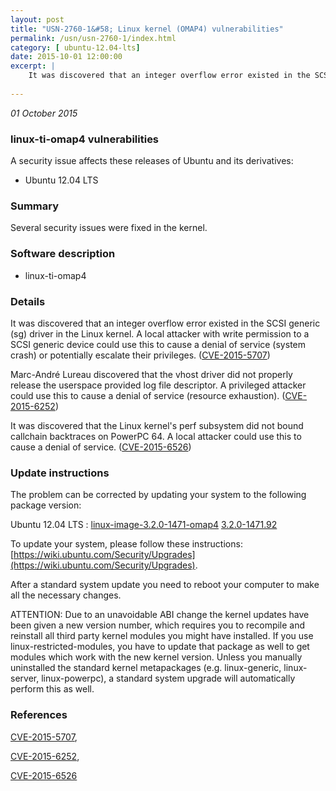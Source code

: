 ```yaml
---
layout: post
title: "USN-2760-1&#58; Linux kernel (OMAP4) vulnerabilities"
permalink: /usn/usn-2760-1/index.html
category: [ ubuntu-12.04-lts]
date: 2015-10-01 12:00:00
excerpt: |
    It was discovered that an integer overflow error existed in the SCSI generic (sg) driver in the Linux kernel. A local attacker with write permission to a SCSI generic device could use this to cause a denial of service (system crash) or potentially escalate their privileges. ([CVE-2015-5707](http://people.ubuntu.com/~ubuntu-security/cve/CVE-2015-5707))
    
--- 
```

 
 

*01 October 2015*

### linux-ti-omap4 vulnerabilities

A security issue affects these releases of Ubuntu and its derivatives:

* Ubuntu 12.04 LTS

### Summary

Several security issues were fixed in the kernel. 

### Software description

* linux-ti-omap4 

### Details

It was discovered that an integer overflow error existed in the SCSI generic (sg) driver in the Linux kernel. A local attacker with write permission to a SCSI generic device could use this to cause a denial of service (system crash) or potentially escalate their privileges. ([CVE-2015-5707](http://people.ubuntu.com/~ubuntu-security/cve/CVE-2015-5707))

Marc-André Lureau discovered that the vhost driver did not properly release the userspace provided log file descriptor. A privileged attacker could use this to cause a denial of service (resource exhaustion). ([CVE-2015-6252](http://people.ubuntu.com/~ubuntu-security/cve/CVE-2015-6252))

It was discovered that the Linux kernel&#39;s perf subsystem did not bound callchain backtraces on PowerPC 64. A local attacker could use this to cause a denial of service. ([CVE-2015-6526](http://people.ubuntu.com/~ubuntu-security/cve/CVE-2015-6526)) 

### Update instructions

The problem can be corrected by updating your system to the following package version:

Ubuntu 12.04 LTS
 : [linux-image-3.2.0-1471-omap4](https://launchpad.net/ubuntu/+source/linux-ti-omap4) <span> [3.2.0-1471.92](https://launchpad.net/ubuntu/+source/linux-ti-omap4/3.2.0-1471.92) </span> 

To update your system, please follow these instructions: [https://wiki.ubuntu.com/Security/Upgrades](https://wiki.ubuntu.com/Security/Upgrades).

After a standard system update you need to reboot your computer to make all the necessary changes.

ATTENTION: Due to an unavoidable ABI change the kernel updates have been given a new version number, which requires you to recompile and reinstall all third party kernel modules you might have installed. If you use linux-restricted-modules, you have to update that package as well to get modules which work with the new kernel version. Unless you manually uninstalled the standard kernel metapackages (e.g. linux-generic, linux-server, linux-powerpc), a standard system upgrade will automatically perform this as well. 

### References

 
 [CVE-2015-5707](http://people.ubuntu.com/~ubuntu-security/cve/CVE-2015-5707), 

 [CVE-2015-6252](http://people.ubuntu.com/~ubuntu-security/cve/CVE-2015-6252), 

 [CVE-2015-6526](http://people.ubuntu.com/~ubuntu-security/cve/CVE-2015-6526)
 

